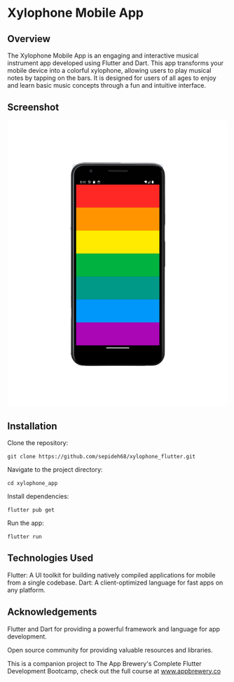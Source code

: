 # Xylophone Mobile App

## Overview
The Xylophone Mobile App is an engaging and interactive musical instrument app developed using Flutter and Dart. This app transforms your mobile device into a colorful xylophone, allowing users to play musical notes by tapping on the bars. It is designed for users of all ages to enjoy and learn basic music concepts through a fun and intuitive interface.


## Screenshot
![screenshot image](images/xylophone_screenshot.png)

## Installation
Clone the repository:
```
git clone https://github.com/sepideh68/xylophone_flutter.git
```
Navigate to the project directory:
```
cd xylophone_app
```
Install dependencies:
```
flutter pub get
```
Run the app:
```
flutter run
```
## Technologies Used
Flutter: A UI toolkit for building natively compiled applications for mobile from a single codebase.
Dart: A client-optimized language for fast apps on any platform.

## Acknowledgements
Flutter and Dart for providing a powerful framework and language for app development.

Open source community for providing valuable resources and libraries.

This is a companion project to The App Brewery's Complete Flutter Development Bootcamp, check out the full course at www.appbrewery.co
